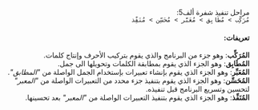 <div dir = rtl>



مراحل تنفيذ شفرة ألف5:  
`مُرَكِّب > مُطَابِق > مُعَبَّر > مُحَسِّن > مُنَفِّذ`
	
#### تعريفات:  
**المُرَكِّب**: وهو جزء من البرنامج والذي يقوم بتركيب الأحرف وإنتاج كلمات.  
**المُطَابِق**: وهو الجزء الذي يقوم بمطابقة الكلمات وتحويلها الى جمل.   
**المُعَبِّر**: وهو الجزء الذي يقوم بإنشاء تعبيرات بإستخدام الجمل الواصلة من *"المطابق"*.  
**المُحَسِّن**: وهو الجزء الذي يقوم بتنفيذ جزء محدد من التعبيرات الواصلة من *"المعبر"*  لتحسين وتسريع البرنامج قبل تنفيذه.  
**المُنَفِّذ**: وهو الجزء الذي يقوم بتنفيذ التعبيرات الواصلة من *"المعبر"* بعد تحسينها. 




</div>